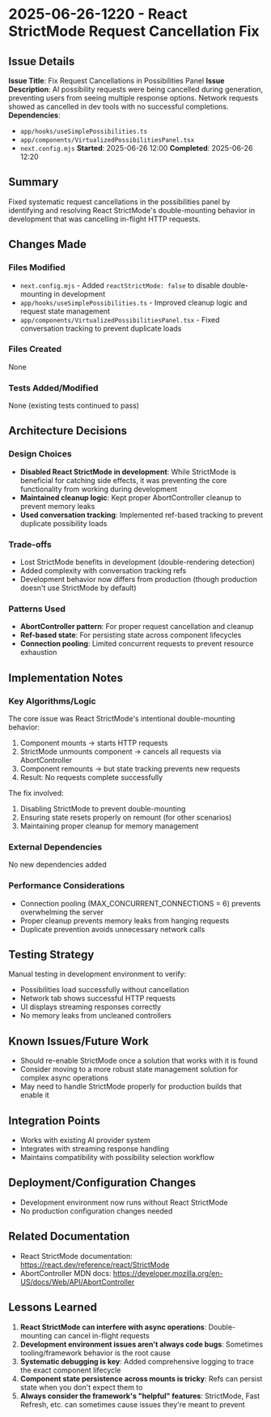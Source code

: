 # 2025-06-26-1220 - React StrictMode Request Cancellation Fix

## Issue Details
**Issue Title**: Fix Request Cancellations in Possibilities Panel
**Issue Description**: AI possibility requests were being cancelled during generation, preventing users from seeing multiple response options. Network requests showed as cancelled in dev tools with no successful completions.
**Dependencies**: 
- `app/hooks/useSimplePossibilities.ts`
- `app/components/VirtualizedPossibilitiesPanel.tsx`
- `next.config.mjs`
**Started**: 2025-06-26 12:00
**Completed**: 2025-06-26 12:20

## Summary
Fixed systematic request cancellations in the possibilities panel by identifying and resolving React StrictMode's double-mounting behavior in development that was cancelling in-flight HTTP requests.

## Changes Made

### Files Modified
- `next.config.mjs` - Added `reactStrictMode: false` to disable double-mounting in development
- `app/hooks/useSimplePossibilities.ts` - Improved cleanup logic and request state management
- `app/components/VirtualizedPossibilitiesPanel.tsx` - Fixed conversation tracking to prevent duplicate loads

### Files Created
None

### Tests Added/Modified
None (existing tests continued to pass)

## Architecture Decisions

### Design Choices
- **Disabled React StrictMode in development**: While StrictMode is beneficial for catching side effects, it was preventing the core functionality from working during development
- **Maintained cleanup logic**: Kept proper AbortController cleanup to prevent memory leaks
- **Used conversation tracking**: Implemented ref-based tracking to prevent duplicate possibility loads

### Trade-offs
- Lost StrictMode benefits in development (double-rendering detection)
- Added complexity with conversation tracking refs
- Development behavior now differs from production (though production doesn't use StrictMode by default)

### Patterns Used
- **AbortController pattern**: For proper request cancellation and cleanup
- **Ref-based state**: For persisting state across component lifecycles
- **Connection pooling**: Limited concurrent requests to prevent resource exhaustion

## Implementation Notes

### Key Algorithms/Logic
The core issue was React StrictMode's intentional double-mounting behavior:
1. Component mounts → starts HTTP requests
2. StrictMode unmounts component → cancels all requests via AbortController
3. Component remounts → but state tracking prevents new requests
4. Result: No requests complete successfully

The fix involved:
1. Disabling StrictMode to prevent double-mounting
2. Ensuring state resets properly on remount (for other scenarios)
3. Maintaining proper cleanup for memory management

### External Dependencies
No new dependencies added

### Performance Considerations
- Connection pooling (MAX_CONCURRENT_CONNECTIONS = 6) prevents overwhelming the server
- Proper cleanup prevents memory leaks from hanging requests
- Duplicate prevention avoids unnecessary network calls

## Testing Strategy
Manual testing in development environment to verify:
- Possibilities load successfully without cancellation
- Network tab shows successful HTTP requests
- UI displays streaming responses correctly
- No memory leaks from uncleaned controllers

## Known Issues/Future Work
- Should re-enable StrictMode once a solution that works with it is found
- Consider moving to a more robust state management solution for complex async operations
- May need to handle StrictMode properly for production builds that enable it

## Integration Points
- Works with existing AI provider system
- Integrates with streaming response handling
- Maintains compatibility with possibility selection workflow

## Deployment/Configuration Changes
- Development environment now runs without React StrictMode
- No production configuration changes needed

## Related Documentation
- React StrictMode documentation: https://react.dev/reference/react/StrictMode
- AbortController MDN docs: https://developer.mozilla.org/en-US/docs/Web/API/AbortController

## Lessons Learned
1. **React StrictMode can interfere with async operations**: Double-mounting can cancel in-flight requests
2. **Development environment issues aren't always code bugs**: Sometimes tooling/framework behavior is the root cause
3. **Systematic debugging is key**: Added comprehensive logging to trace the exact component lifecycle
4. **Component state persistence across mounts is tricky**: Refs can persist state when you don't expect them to
5. **Always consider the framework's "helpful" features**: StrictMode, Fast Refresh, etc. can sometimes cause issues they're meant to prevent